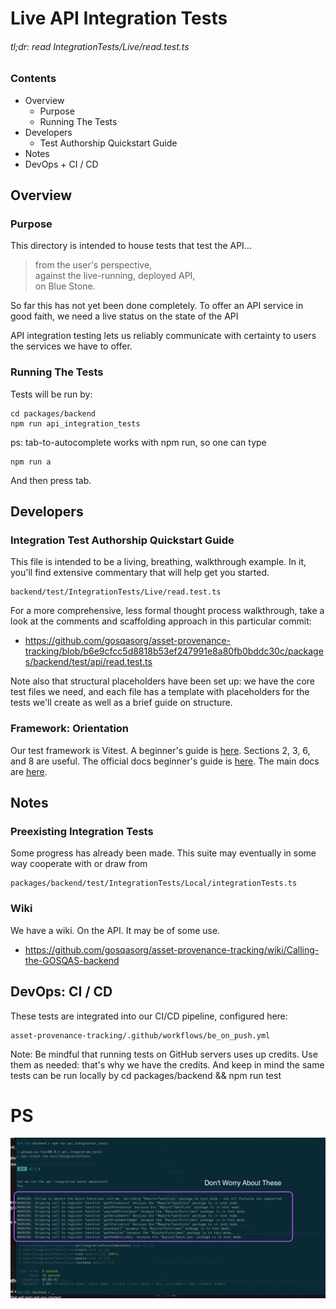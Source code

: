 # Live API Integration Tests

###### tl;dr: read IntegrationTests/Live/read.test.ts

### Contents

* Overview
  * Purpose
  * Running The Tests
* Developers
  * Test Authorship Quickstart Guide
* Notes
* DevOps + CI / CD

## Overview

### Purpose

This directory is intended to house tests that test the API... 
> from the user's perspective,     
> against the live-running, deployed API,    
> on Blue Stone. 

So far this has not yet been done completely. To offer an API service in good faith, we need a live status on the state of the API

API integration testing lets us reliably communicate with certainty to users the services we have to offer. 

### Running The Tests

Tests will be run by:
```
cd packages/backend
npm run api_integration_tests
```

ps: tab-to-autocomplete works with npm run, so one can type
```
npm run a
```

And then press tab. 


## Developers

### Integration Test Authorship Quickstart Guide

This file is intended to be a living, breathing, walkthrough example. In it, you'll find extensive commentary that will help get you started. 
```
backend/test/IntegrationTests/Live/read.test.ts
```
For a more comprehensive, less formal thought process walkthrough, take a look at the comments and scaffolding approach in this particular commit:
* https://github.com/gosqasorg/asset-provenance-tracking/blob/b6e9cfcc5d8818b53ef247991e8a80fb0bddc30c/packages/backend/test/api/read.test.ts

Note also that structural placeholders have been set up: we have the core test files we need, and each file has a template with placeholders for the tests we'll create as well as a brief guide on structure. 

### Framework: Orientation

Our test framework is Vitest. A beginner's guide is [here](https://betterstack.com/community/guides/testing/vitest-explained/#step-2-writing-your-first-test). Sections 2, 3, 6, and 8 are useful. The official docs beginner's guide is [here](https://vitest.dev/guide/#writing-tests). The main docs are [here](https://vitest.dev/api/).

## Notes

### Preexisting Integration Tests

Some progress has already been made. This suite may eventually in some way cooperate with or draw from
```
packages/backend/test/IntegrationTests/Local/integrationTests.ts
```

### Wiki

We have a wiki. On the API. It may be of some use. 
* https://github.com/gosqasorg/asset-provenance-tracking/wiki/Calling-the-GOSQAS-backend


## DevOps: CI / CD

These tests are integrated into our CI/CD pipeline, configured here:
```
asset-provenance-tracking/.github/workflows/be_on_push.yml
```

Note: Be mindful that running tests on GitHub servers uses up credits. Use them as needed: that's why we have the credits. And keep in mind the same tests can be run locally by cd packages/backend && npm run test

# PS

![API test screenshot](./Readme_fig_1.png)
